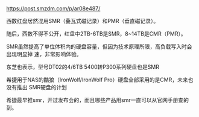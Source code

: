 # 

https://post.smzdm.com/p/ar08e487/

西数红盘居然混用SMR（叠瓦式磁记录）和PMR（垂直磁记录）。

随后，西数不得不公开，红盘中2TB-6TB是SMR，8~14TB是CMR（PMR）。

SMR虽然提高了单位体积内的硬盘容量，但因为技术原理所限，高负载写入时会出现明显掉
速，非常影响体验。

东芝也表示，型号DT02的4/6TB 5400转P300系列硬盘也是SMR

希捷用于NAS的酷狼（IronWolf/IronWolf Pro）硬盘全部采用的是CMR，未来也没有推出
SMR硬盘的计划

希捷最早推smr，开过发布会的，而且哪些产品用smr一直可以从官网手册查的到。
